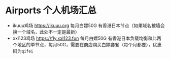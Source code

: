 # Airports 个人机场汇总

- ikuuu鸡场 https://ikuuu.org 每月白嫖50G 有香港日本节点（如果域名被墙会换一个域名，此处不一定是最新）
- xxl123鸡场 https://fly.xxl123.fun 每月白嫖50G 有香港日本负载均衡和此两个地区的单节点，每月50G，需要在商店购买白嫖套餐（每个月都要），优惠码为`qifei`
